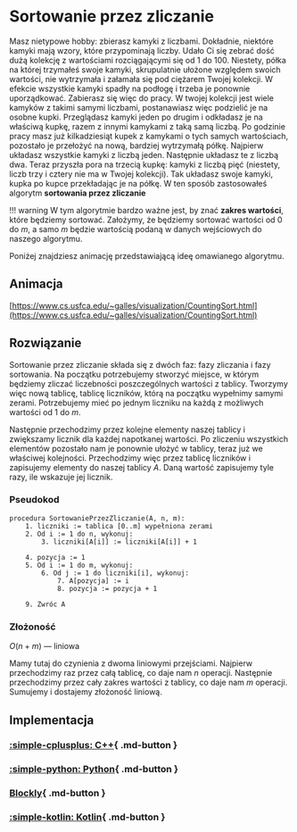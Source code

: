 # Sortowanie przez zliczanie

Masz nietypowe hobby: zbierasz kamyki z liczbami. Dokładnie, niektóre kamyki mają wzory, które przypominają liczby. Udało Ci się zebrać dość dużą kolekcję z wartościami rozciągającymi się od $1$ do $100$. Niestety, półka na której trzymałeś swoje kamyki, skrupulatnie ułożone względem swoich wartości, nie wytrzymała i załamała się pod ciężarem Twojej kolekcji. W efekcie wszystkie kamyki spadły na podłogę i trzeba je ponownie uporządkować. Zabierasz się więc do pracy. W twojej kolekcji jest wiele kamyków z takimi samymi liczbami, postanawiasz więc podzielić je na osobne kupki. Przeglądasz kamyki jeden po drugim i odkładasz je na właściwą kupkę, razem z innymi kamykami z taką samą liczbą. Po godzinie pracy masz już kilkadziesiąt kupek z kamykami o tych samych wartościach, pozostało je przełożyć na nową, bardziej wytrzymałą półkę. Najpierw układasz wszystkie kamyki z liczbą jeden. Następnie układasz te z liczbą dwa. Teraz przyszła pora na trzecią kupkę: kamyki z liczbą pięć (niestety, liczb trzy i cztery nie ma w Twojej kolekcji). Tak układasz swoje kamyki, kupka po kupce przekładając je na półkę. W ten sposób zastosowałeś algorytm **sortowania przez zliczanie**

!!! warning
	 W tym algorytmie bardzo ważne jest, by znać **zakres wartości**, które będziemy sortować. Założymy, że będziemy sortować wartości od $0$ do $m$, a samo $m$ będzie wartością podaną w danych wejściowych do naszego algorytmu.

Poniżej znajdziesz animację przedstawiającą ideę omawianego algorytmu.

## Animacja

[https://www.cs.usfca.edu/~galles/visualization/CountingSort.html](https://www.cs.usfca.edu/~galles/visualization/CountingSort.html)

## Rozwiązanie

Sortowanie przez zliczanie składa się z dwóch faz: fazy zliczania i fazy sortowania. Na początku potrzebujemy stworzyć miejsce, w którym będziemy zliczać liczebności poszczególnych wartości z tablicy. Tworzymy więc nową tablicę, tablicę liczników, którą na początku wypełnimy samymi zerami. Potrzebujemy mieć po jednym liczniku na każdą z możliwych wartości od $1$ do $m$.

Następnie przechodzimy przez kolejne elementy naszej tablicy i zwiększamy licznik dla każdej napotkanej wartości. Po zliczeniu wszystkich elementów pozostało nam je ponownie ułożyć w tablicy, teraz już we właściwej kolejności. Przechodzimy więc przez tablicę liczników i zapisujemy elementy do naszej tablicy $A$. Daną wartość zapisujemy tyle razy, ile wskazuje jej licznik.

### Pseudokod

```
procedura SortowaniePrzezZliczanie(A, n, m):
    1. liczniki := tablica [0..m] wypełniona zerami
    2. Od i := 1 do n, wykonuj:
        3. liczniki[A[i]] := liczniki[A[i]] + 1

    4. pozycja := 1
    5. Od i := 1 do m, wykonuj:
        6. Od j := 1 do liczniki[i], wykonuj:
            7. A[pozycja] := i
            8. pozycja := pozycja + 1  

    9. Zwróc A
```

### Złożoność

$O(n+m)$ — liniowa

Mamy tutaj do czynienia z dwoma liniowymi przejściami. Najpierw przechodzimy raz przez całą tablicę, co daje nam $n$ operacji. Następnie przechodzimy przez cały zakres wartości z tablicy, co daje nam $m$ operacji. Sumujemy i dostajemy złożoność liniową.

## Implementacja

### [:simple-cplusplus: C++](../../programming/c++/algorithms/sorting/counting-sort.md){ .md-button }

### [:simple-python: Python](../../programming/python/algorithms/sorting/counting-sort.md){ .md-button }

### [Blockly](../../programming/blockly/algorithms/sorting/counting-sort.md){ .md-button }

### [:simple-kotlin: Kotlin](../../programming/kotlin/algorithms/sorting/counting-sort.md){ .md-button }
